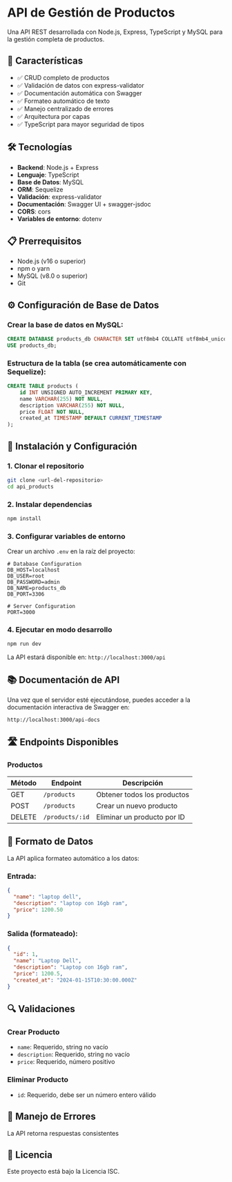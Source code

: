 # API de Gestión de Productos

Una API REST desarrollada con Node.js, Express, TypeScript y MySQL para la gestión completa de productos.

## 🚀 Características

- ✅ CRUD completo de productos
- ✅ Validación de datos con express-validator
- ✅ Documentación automática con Swagger
- ✅ Formateo automático de texto
- ✅ Manejo centralizado de errores
- ✅ Arquitectura por capas
- ✅ TypeScript para mayor seguridad de tipos

## 🛠️ Tecnologías

- **Backend**: Node.js + Express
- **Lenguaje**: TypeScript
- **Base de Datos**: MySQL
- **ORM**: Sequelize
- **Validación**: express-validator
- **Documentación**: Swagger UI + swagger-jsdoc
- **CORS**: cors
- **Variables de entorno**: dotenv

## 📋 Prerrequisitos

- Node.js (v16 o superior)
- npm o yarn
- MySQL (v8.0 o superior)
- Git

## ⚙️ Configuración de Base de Datos

### Crear la base de datos en MySQL:

```sql
CREATE DATABASE products_db CHARACTER SET utf8mb4 COLLATE utf8mb4_unicode_ci;
USE products_db;
```

### Estructura de la tabla (se crea automáticamente con Sequelize):

```sql
CREATE TABLE products (
    id INT UNSIGNED AUTO_INCREMENT PRIMARY KEY,
    name VARCHAR(255) NOT NULL,
    description VARCHAR(255) NOT NULL,
    price FLOAT NOT NULL,
    created_at TIMESTAMP DEFAULT CURRENT_TIMESTAMP
);
```

## 🚀 Instalación y Configuración

### 1. Clonar el repositorio
```bash
git clone <url-del-repositorio>
cd api_products
```

### 2. Instalar dependencias
```bash
npm install
```

### 3. Configurar variables de entorno

Crear un archivo `.env` en la raíz del proyecto:

```env
# Database Configuration
DB_HOST=localhost
DB_USER=root
DB_PASSWORD=admin
DB_NAME=products_db
DB_PORT=3306

# Server Configuration
PORT=3000
```

### 4. Ejecutar en modo desarrollo
```bash
npm run dev
```

La API estará disponible en: `http://localhost:3000/api`

## 📚 Documentación de API

Una vez que el servidor esté ejecutándose, puedes acceder a la documentación interactiva de Swagger en:

```
http://localhost:3000/api-docs
```

## 🛣️ Endpoints Disponibles

### Productos

| Método | Endpoint | Descripción |
|--------|----------|-------------|
| GET | `/products` | Obtener todos los productos |
| POST | `/products` | Crear un nuevo producto |
| DELETE | `/products/:id` | Eliminar un producto por ID |

## 📝 Formato de Datos

La API aplica formateo automático a los datos:

### Entrada:
```json
{
  "name": "laptop dell",
  "description": "laptop con 16gb ram",
  "price": 1200.50
}
```

### Salida (formateado):
```json
{
  "id": 1,
  "name": "Laptop Dell",
  "description": "Laptop con 16gb ram",
  "price": 1200.5,
  "created_at": "2024-01-15T10:30:00.000Z"
}
```

## 🔍 Validaciones

### Crear Producto
- `name`: Requerido, string no vacío
- `description`: Requerido, string no vacío  
- `price`: Requerido, número positivo

### Eliminar Producto
- `id`: Requerido, debe ser un número entero válido

## 🚨 Manejo de Errores

La API retorna respuestas consistentes

## 📄 Licencia

Este proyecto está bajo la Licencia ISC.